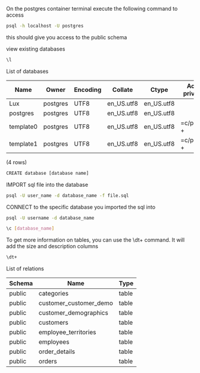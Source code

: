 On the postgres container terminal execute the following command to access

```bash
psql -h localhost -U postgres
```

this should give you access to the public schema

view existing databases

```bash
\l
```

List of databases

| Name      | Owner    | Encoding | Collate    | Ctype      | Access privileges |
| --------- | -------- | -------- | ---------- | ---------- | ----------------- |
| Lux       | postgres | UTF8     | en_US.utf8 | en_US.utf8 |                   |
| postgres  | postgres | UTF8     | en_US.utf8 | en_US.utf8 |                   |
| template0 | postgres | UTF8     | en_US.utf8 | en_US.utf8 | =c/postgres +     |
| template1 | postgres | UTF8     | en_US.utf8 | en_US.utf8 | =c/postgres +     |

(4 rows)


```bash
CREATE database [database name]
```

IMPORT sql file into the database

```bash
psql -U user_name -d database_name -f file.sql
```

CONNECT to the specific database you imported the sql into

```bash
psql -U username -d database_name
```

```bash
\c [database_name]
```

To get more information on tables, you can use the \dt+ command. It will add the size and description columns

```bash
\dt+
```



List of relations

| Schema | Name                   | Type  |
| ------ | ---------------------- | ----- |
| public | categories             | table |
| public | customer_customer_demo | table |
| public | customer_demographics  | table |
| public | customers              | table |
| public | employee_territories   | table |
| public | employees              | table |
| public | order_details          | table |
| public | orders                 | table |
